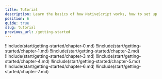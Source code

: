 ```yaml
---
title: Tutorial
description: Learn the basics of how NativeScript works, how to set up your system, and how to create your first app
position: 6
guide: true
slug: tutorial
previous_url: /getting-started
---
```


!!include(start/getting-started/chapter-0.md)
!!include(start/getting-started/chapter-1.md)
!!include(start/getting-started/chapter-2.md)
!!include(start/getting-started/chapter-3.md)
!!include(start/getting-started/chapter-4.md)
!!include(start/getting-started/chapter-5.md)
!!include(start/getting-started/chapter-6.md)
!!include(start/getting-started/chapter-7.md)

